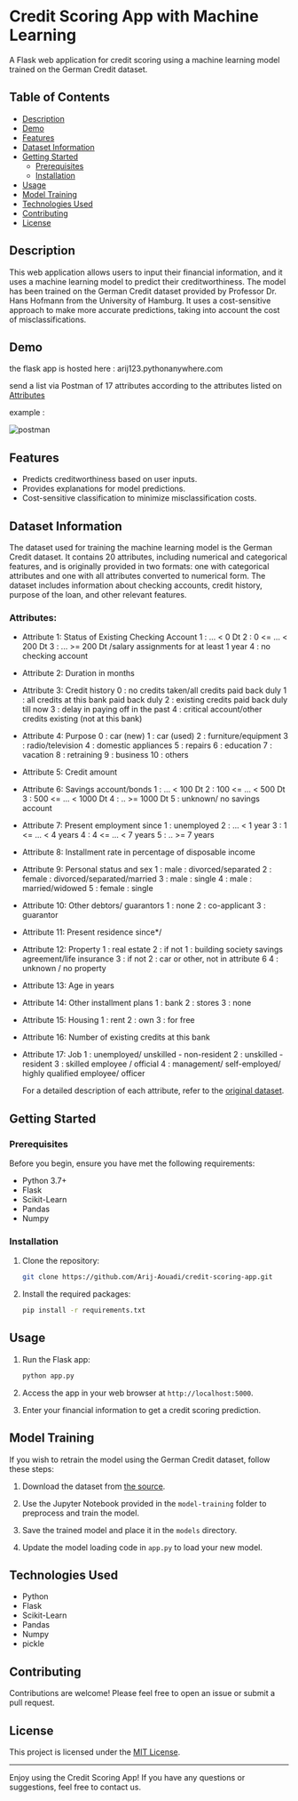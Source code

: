 # Credit Scoring App with Machine Learning

A Flask web application for credit scoring using a machine learning model trained on the German Credit dataset.

## Table of Contents
- [Description](#description)
- [Demo](#demo)
- [Features](#features)
- [Dataset Information](#dataset-information)
- [Getting Started](#getting-started)
  - [Prerequisites](#prerequisites)
  - [Installation](#installation)
- [Usage](#usage)
- [Model Training](#model-training)
- [Technologies Used](#technologies-used)
- [Contributing](#contributing)
- [License](#license)

## Description

This web application allows users to input their financial information, and it uses a machine learning model to predict their creditworthiness. The model has been trained on the German Credit dataset provided by Professor Dr. Hans Hofmann from the University of Hamburg. It uses a cost-sensitive approach to make more accurate predictions, taking into account the cost of misclassifications.

## Demo

 the flask app is hosted here : arij123.pythonanywhere.com

 send a list via Postman of 17 attributes according to the attributes listed on [Attributes](#Attributes)

 example : 

 ![postman](https://github.com/Arij-Aouadi/Credit-Scoring-Model-flask-app/assets/92737417/c68c23ed-fb40-4122-be9c-aac384cce79c)


## Features

- Predicts creditworthiness based on user inputs.
- Provides explanations for model predictions.
- Cost-sensitive classification to minimize misclassification costs.

## Dataset Information

The dataset used for training the machine learning model is the German Credit dataset. It contains 20 attributes, including numerical and categorical features, and is originally provided in two formats: one with categorical attributes and one with all attributes converted to numerical form. The dataset includes information about checking accounts, credit history, purpose of the loan, and other relevant features.

### Attributes:

- Attribute 1:  Status of Existing Checking Account
          1 :      ... <    0 Dt
          2 : 0 <= ... <  200 Dt
     	  3 :      ... >= 200 Dt /salary assignments for at least 1 year
          4 : no checking account 

- Attribute 2: Duration in months

- Attribute 3: Credit history
	 0 : no credits taken/all credits paid back duly
         1 : all credits at this bank paid back duly
	 2 : existing credits paid back duly till now
         3 : delay in paying off in the past
	 4 : critical account/other credits existing (not at this bank) 

- Attribute 4: Purpose
	     0 : car (new)
	     1 : car (used)
	     2 : furniture/equipment
	     3 : radio/television
	     4 : domestic appliances
	     5 : repairs
	     6 : education
	     7 : vacation
	     8 : retraining
	     9 : business
	     10 : others 

- Attribute 5: Credit amount

- Attribute 6: Savings account/bonds
	     1 :          ... <  100 Dt
	     2 :   100 <= ... <  500 Dt
	     3 :   500 <= ... < 1000 Dt
	     4 :          .. >= 1000 Dt
             5 :   unknown/ no savings account 


- Attribute 7: Present employment since
	     1 : unemployed
	     2 :       ... < 1 year
	     3 : 1  <= ... < 4 years
	     4 : 4  <= ... < 7 years
	     5 :       .. >= 7 years 

- Attribute 8: Installment rate in percentage of disposable income

- Attribute 9: Personal status and sex
         1 : male   : divorced/separated
	 2 : female : divorced/separated/married
         3 : male   : single
	 4 : male   : married/widowed
	 5 : female : single 

- Attribute 10: Other debtors/ guarantors
	     1 : none
	     2 : co-applicant
	     3 : guarantor 

- Attribute 11: Present residence since*/

- Attribute 12:  Property
	     1 : real estate
	     2 : if not 1 : building society savings agreement/life insurance
             3 : if not 2 : car or other, not in attribute 6
	     4 : unknown / no property 

- Attribute 13: Age in years 


- Attribute 14: Other installment plans
	     1 : bank
	     2 : stores
	     3 : none  

- Attribute 15: Housing
	     1 : rent
	     2 : own
	     3 : for free 


- Attribute 16: Number of existing credits at this bank 


- Attribute 17: Job
	     1 : unemployed/ unskilled  - non-resident
	     2 : unskilled - resident
	     3 : skilled employee / official
	     4 : management/ self-employed/ highly qualified employee/ officer

  For a detailed description of each attribute, refer to the [original dataset](german.data).

## Getting Started

### Prerequisites

Before you begin, ensure you have met the following requirements:

- Python 3.7+
- Flask
- Scikit-Learn
- Pandas
- Numpy

### Installation

1. Clone the repository:

   ```bash
   git clone https://github.com/Arij-Aouadi/credit-scoring-app.git
   ```

2. Install the required packages:

   ```bash
   pip install -r requirements.txt
   ```

## Usage

1. Run the Flask app:

   ```bash
   python app.py
   ```

2. Access the app in your web browser at `http://localhost:5000`.

3. Enter your financial information to get a credit scoring prediction.

## Model Training

If you wish to retrain the model using the German Credit dataset, follow these steps:

1. Download the dataset from [the source](https://archive.ics.uci.edu/dataset/144/statlog+german+credit+data).

2. Use the Jupyter Notebook provided in the `model-training` folder to preprocess and train the model.

3. Save the trained model and place it in the `models` directory.

4. Update the model loading code in `app.py` to load your new model.

## Technologies Used

- Python
- Flask
- Scikit-Learn
- Pandas
- Numpy
- pickle

## Contributing

Contributions are welcome! Please feel free to open an issue or submit a pull request.

## License

This project is licensed under the [MIT License](LICENSE).

---

Enjoy using the Credit Scoring App! If you have any questions or suggestions, feel free to contact us.


